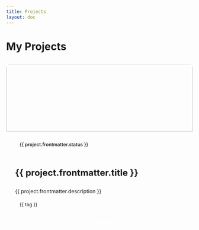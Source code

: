 ```yaml
---
title: Projects
layout: doc
---
```


<script setup>
import { data as projects } from './projects.data.js'
</script>

# My Projects

<div class="projects-grid">
  <div v-for="project in projects" :key="project.url" class="project-card">
    <div class="project-image">
      <a :href="project.url">
        <img :src="`/projects/${project.dir}/assets/banner.png`" :alt="project.frontmatter.title" onerror="this.src='/placeholder-project.png'">
      </a>
    </div>
    <div class="project-content">
      <div class="project-status" :class="project.frontmatter.status">
        {{ project.frontmatter.status }}
      </div>
      <h2>
        <a :href="project.url">{{ project.frontmatter.title }}</a>
      </h2>
      <p>{{ project.frontmatter.description }}</p>
      <div class="project-tags">
        <span v-for="tag in project.frontmatter.tags" :key="tag" class="project-tag">
          {{ tag }}
        </span>
      </div>
      <a :href="project.url" class="view-project">View Project →</a>
    </div>
  </div>
</div>

<style>
.projects-grid {
  display: grid;
  grid-template-columns: repeat(auto-fill, minmax(300px, 1fr));
  gap: 2rem;
  margin-top: 2rem;
}

.project-card {
  border-radius: 8px;
  overflow: hidden;
  background-color: var(--vp-c-bg-soft);
  transition: transform 0.3s ease, box-shadow 0.3s ease;
  height: 100%;
  display: flex;
  flex-direction: column;
}

.project-card:hover {
  transform: translateY(-5px);
  box-shadow: 0 10px 20px rgba(0, 0, 0, 0.1);
}

.project-image {
  height: 180px;
  overflow: hidden;
}

.project-image img {
  width: 100%;
  height: 100%;
  object-fit: cover;
  transition: transform 0.3s ease;
}

.project-card:hover .project-image img {
  transform: scale(1.05);
}

.project-content {
  padding: 1.5rem;
  flex-grow: 1;
  display: flex;
  flex-direction: column;
}

.project-status {
  display: inline-block;
  padding: 0.25rem 0.75rem;
  border-radius: 50px;
  font-size: 0.8rem;
  font-weight: 500;
  margin-bottom: 1rem;
}

.project-status.completed {
  background-color: rgba(0, 200, 83, 0.15);
  color: #00c853;
}

.project-status.in-progress {
  background-color: rgba(3, 169, 244, 0.15);
  color: #03a9f4;
}

.project-status.planned {
  background-color: rgba(233, 30, 99, 0.15);
  color: #e91e63;
}

.project-content h2 {
  margin-bottom: 0.75rem;
  font-size: 1.5rem;
  line-height: 1.3;
}

.project-content h2 a {
  text-decoration: none;
  color: var(--vp-c-text-1);
}

.project-content p {
  margin-bottom: 1rem;
  color: var(--vp-c-text-2);
  flex-grow: 1;
}

.project-tags {
  display: flex;
  flex-wrap: wrap;
  gap: 0.5rem;
  margin-bottom: 1.25rem;
}

.project-tag {
  background-color: var(--vp-c-bg-mute);
  color: var(--vp-c-text-2);
  padding: 0.25rem 0.75rem;
  border-radius: 50px;
  font-size: 0.8rem;
}

.view-project {
  display: inline-block;
  background-color: var(--vp-c-brand);
  color: white;
  padding: 0.5rem 1.25rem;
  border-radius: 4px;
  text-decoration: none;
  font-weight: 500;
  transition: background-color 0.2s ease;
  text-align: center;
  margin-top: auto;
}

.view-project:hover {
  background-color: var(--vp-c-brand-dark);
}
</style>